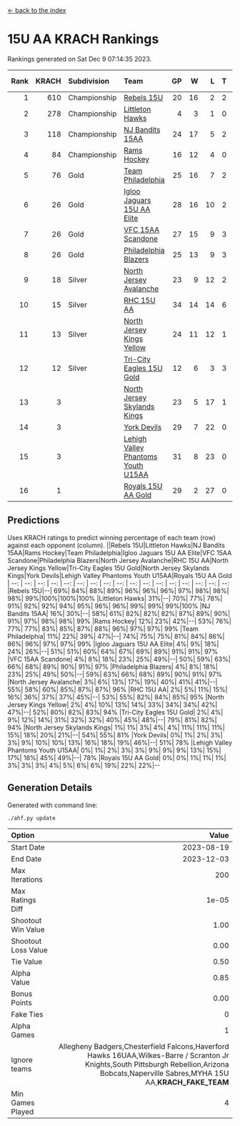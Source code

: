 [<- back to the index](readme.md)
# 15U AA KRACH Rankings
Rankings generated on Sat Dec  9 07:14:35 2023.

Rank|KRACH|Subdivision|Team|GP|W|L|T|OTW|OTL|SoS|Exp Wins|Win Diff
---:|---:|:---|:---|---:|---:|---:|---:|---:|---:|---:|---:|---:
1|610|Championship|[Rebels 15U](https://gamesheetstats.com/seasons/3659/teams/140654/schedule)|20|16|2|2|0|1|450|17.8|-0.0
2|278|Championship|[Littleton Hawks](https://gamesheetstats.com/seasons/3659/teams/177078/schedule)|4|3|1|0|0|0|153|3.8|-0.0
3|118|Championship|[NJ Bandits 15AA](https://gamesheetstats.com/seasons/3659/teams/140648/schedule)|24|17|5|2|0|1|98|18.9|0.0
4|84|Championship|[Rams Hockey](https://gamesheetstats.com/seasons/3659/teams/140653/schedule)|16|12|4|0|2|2|284|12.9|0.0
5|76|Gold|[Team Philadelphia](https://gamesheetstats.com/seasons/3659/teams/140657/schedule)|25|16|7|2|1|0|108|17.9|0.0
6|26|Gold|[Igloo Jaguars 15U AA Elite](https://gamesheetstats.com/seasons/3659/teams/140645/schedule)|28|16|10|2|1|2|27|17.9|0.0
7|26|Gold|[VFC 15AA Scandone](https://gamesheetstats.com/seasons/3659/teams/140659/schedule)|27|15|9|3|2|1|201|17.4|0.0
8|26|Gold|[Philadelphia Blazers](https://gamesheetstats.com/seasons/3659/teams/140652/schedule)|25|13|9|3|3|1|30|15.4|0.0
9|18|Silver|[North Jersey Avalanche](https://gamesheetstats.com/seasons/3659/teams/140649/schedule)|23|9|12|2|2|1|229|10.9|0.0
10|15|Silver|[RHC 15U AA](https://gamesheetstats.com/seasons/3659/teams/140655/schedule)|34|14|14|6|0|4|32|17.9|0.0
11|13|Silver|[North Jersey Kings Yellow](https://gamesheetstats.com/seasons/3659/teams/140650/schedule)|24|11|12|1|1|0|51|12.4|0.0
12|12|Silver|[Tri-City Eagles 15U Gold](https://gamesheetstats.com/seasons/3659/teams/140658/schedule)|12|6|3|3|0|0|11|8.4|0.0
13|3||[North Jersey Skylands Kings](https://gamesheetstats.com/seasons/3659/teams/140651/schedule)|23|5|17|1|0|1|98|6.4|0.0
14|3||[York Devils](https://gamesheetstats.com/seasons/3659/teams/140660/schedule)|29|7|22|0|2|2|43|7.9|0.0
15|3||[Lehigh Valley Phantoms Youth U15AA](https://gamesheetstats.com/seasons/3659/teams/140646/schedule)|31|8|23|0|0|1|20|8.9|0.0
16|1||[Royals 15U AA Gold](https://gamesheetstats.com/seasons/3659/teams/140656/schedule)|29|2|27|0|2|0|25|2.9|0.0

## Predictions
Uses KRACH ratings to predict winning percentage of each team (row) against each opponent (column).
||Rebels 15U|Littleton Hawks|NJ Bandits 15AA|Rams Hockey|Team Philadelphia|Igloo Jaguars 15U AA Elite|VFC 15AA Scandone|Philadelphia Blazers|North Jersey Avalanche|RHC 15U AA|North Jersey Kings Yellow|Tri-City Eagles 15U Gold|North Jersey Skylands Kings|York Devils|Lehigh Valley Phantoms Youth U15AA|Royals 15U AA Gold
| --: | --: | --: | --: | --: | --: | --: | --: | --: | --: | --: | --: | --: | --: | --: | --: | --: 
|Rebels 15U|--| 69%| 84%| 88%| 89%| 96%| 96%| 96%| 97%| 98%| 98%| 98%| 99%|100%|100%|100%
|Littleton Hawks| 31%|--| 70%| 77%| 78%| 91%| 92%| 92%| 94%| 95%| 96%| 96%| 99%| 99%| 99%|100%
|NJ Bandits 15AA| 16%| 30%|--| 58%| 61%| 82%| 82%| 82%| 87%| 89%| 90%| 91%| 97%| 98%| 98%| 99%
|Rams Hockey| 12%| 23%| 42%|--| 53%| 76%| 77%| 77%| 83%| 85%| 87%| 88%| 96%| 97%| 97%| 99%
|Team Philadelphia| 11%| 22%| 39%| 47%|--| 74%| 75%| 75%| 81%| 84%| 86%| 86%| 96%| 97%| 97%| 99%
|Igloo Jaguars 15U AA Elite|  4%|  9%| 18%| 24%| 26%|--| 51%| 51%| 60%| 64%| 67%| 69%| 89%| 91%| 91%| 97%
|VFC 15AA Scandone|  4%|  8%| 18%| 23%| 25%| 49%|--| 50%| 59%| 63%| 66%| 68%| 89%| 90%| 91%| 97%
|Philadelphia Blazers|  4%|  8%| 18%| 23%| 25%| 49%| 50%|--| 59%| 63%| 66%| 68%| 89%| 90%| 91%| 97%
|North Jersey Avalanche|  3%|  6%| 13%| 17%| 19%| 40%| 41%| 41%|--| 55%| 58%| 60%| 85%| 87%| 87%| 96%
|RHC 15U AA|  2%|  5%| 11%| 15%| 16%| 36%| 37%| 37%| 45%|--| 53%| 55%| 82%| 84%| 85%| 95%
|North Jersey Kings Yellow|  2%|  4%| 10%| 13%| 14%| 33%| 34%| 34%| 42%| 47%|--| 52%| 80%| 82%| 83%| 94%
|Tri-City Eagles 15U Gold|  2%|  4%|  9%| 12%| 14%| 31%| 32%| 32%| 40%| 45%| 48%|--| 79%| 81%| 82%| 94%
|North Jersey Skylands Kings|  1%|  1%|  3%|  4%|  4%| 11%| 11%| 11%| 15%| 18%| 20%| 21%|--| 54%| 55%| 81%
|York Devils|  0%|  1%|  2%|  3%|  3%|  9%| 10%| 10%| 13%| 16%| 18%| 19%| 46%|--| 51%| 78%
|Lehigh Valley Phantoms Youth U15AA|  0%|  1%|  2%|  3%|  3%|  9%|  9%|  9%| 13%| 15%| 17%| 18%| 45%| 49%|--| 78%
|Royals 15U AA Gold|  0%|  0%|  1%|  1%|  1%|  3%|  3%|  3%|  4%|  5%|  6%|  6%| 19%| 22%| 22%|--

## Generation Details

Generated with command line:
```
./ahf.py update
```

| Option | Value |
| :----- | ----: |
| Start Date | 2023-08-19 |
| End Date | 2023-12-03 |
| Max Iterations | 200 |
| Max Ratings Diff | 1e-05 |
| Shootout Win Value | 1.00 |
| Shootout Loss Value | 0.00 |
| Tie Value | 0.50 |
| Alpha Value | 0.85 |
| Bonus Points | 0.00 |
| Fake Ties | 0 |
| Alpha Games | 1 |
| Ignore teams | Allegheny Badgers,Chesterfield Falcons,Haverford Hawks 16UAA,Wilkes-Barre / Scranton Jr Knights,South Pittsburgh Rebellion,Arizona Bobcats,Naperville Sabres,MYHA 15U AA,__KRACH_FAKE_TEAM__ |
| Min Games Played | 4 |

